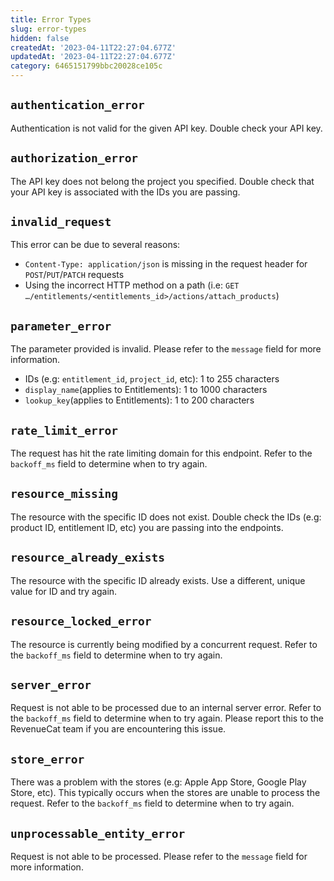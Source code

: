 ```yaml
---
title: Error Types
slug: error-types
hidden: false
createdAt: '2023-04-11T22:27:04.677Z'
updatedAt: '2023-04-11T22:27:04.677Z'
category: 6465151799bbc20028ce105c
---
```

## `authentication_error`

Authentication is not valid for the given API key. Double check your API key.

## `authorization_error`

The API key does not belong the project you specified. Double check that your API key is associated with the IDs you are passing.

## `invalid_request`

This error can be due to several reasons:

- `Content-Type: application/json` is missing in the request header for `POST`/`PUT`/`PATCH` requests
- Using the incorrect HTTP method on a path (i.e: `GET …/entitlements/<entitlements_id>/actions/attach_products`)

## `parameter_error`

The parameter provided is invalid. Please refer to the `message` field for more information.

- IDs (e.g: `entitlement_id`, `project_id`, etc): 1 to 255 characters
- `display_name`(applies to Entitlements): 1 to 1000 characters 
- `lookup_key`(applies to Entitlements): 1 to 200 characters

## `rate_limit_error`

The request has hit the rate limiting domain for this endpoint. Refer to the `backoff_ms` field to determine when to try again.

## `resource_missing`

The resource with the specific ID does not exist. Double check the IDs (e.g: product ID, entitlement ID, etc) you are passing into the endpoints.

## `resource_already_exists`

The resource with the specific ID already exists. Use a different, unique value for ID and try again.

## `resource_locked_error`

The resource is currently being modified by a concurrent request. Refer to the `backoff_ms` field to determine when to try again.

## `server_error`

Request is not able to be processed due to an internal server error. Refer to the `backoff_ms` field to determine when to try again. Please report this to the RevenueCat team if you are encountering this issue.

## `store_error`

There was a problem with the stores (e.g: Apple App Store, Google Play Store, etc). This typically occurs when the stores are unable to process the request. Refer to the `backoff_ms` field to determine when to try again.

## `unprocessable_entity_error`

Request is not able to be processed. Please refer to the `message` field for more information.